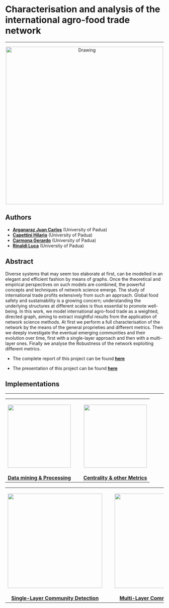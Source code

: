 # Characterisation and analysis of the international agro-food trade network
***

<p align="center">
    <img src="https://github.com/eigen-carmona/net-sci-project/blob/master/images/pic.png" alt="Drawing" style="width: 500px"/>
</p>





## Authors

* [**Arganaraz Juan Carlos**]() (University of Padua)
* [**Capettini Hilario**](https://github.com/hcapettini2) (University of Padua)
* [**Carmona Gerardo**](https://github.com/eigen-carmona) (University of Padua)
* [**Rinaldi Luca**](https://github.com/RinaldiLuca) (University of Padua)





## Abstract
Diverse systems that may seem too elaborate at first, can be modelled in an elegant and efficient fashion by means of graphs. Once the theoretical and empirical perspectives on such models are combined, the powerful concepts and techniques of network science emerge. The study of international trade profits extensively from such an approach.
Global food safety and sustainability is a growing concern; understanding the underlying structures at different scales is thus essential to promote well-being. In this work, we model international agro-food trade as a weighted, directed graph, aiming to extract insightful results from the application of network science methods.
At first we perform a full characterisation of the network by the means of the general proprieties and different metrics. Then we deeply investigate the eventual emerging communities and their evolution over time, first with a single-layer approach and then with a multi-layer ones. Finally we analyse the Robustness of the network exploiting different metrics.

* The complete report of this project can be found [**here**](https://github.com/eigen-carmona/net-sci-project/blob/master/Report.pdf)

* The presentation of this project can be found [**here**](https://github.com/eigen-carmona/net-sci-project/blob/master/Slides.pdf)

## Implementations


***
<div align="center">

||||
|:--:|:--:|:--:|
| <p float="center"><img src="https://github.com/eigen-carmona/net-sci-project/blob/master/images/data-mining.png" width=200 /> </p> | <pre>    </pre>| <p float="center"><img src="https://github.com/eigen-carmona/net-sci-project/blob/master/images/2015_hubs_final.png" width=200 /> </p> |
| [**Data mining & Processing**](https://github.com/eigen-carmona/net-sci-project/blob/master/code/data_mining_preprocessing)|| [**Centrality & other Metrics**](https://github.com/eigen-carmona/net-sci-project/blob/master/code/proprieties_metrics) |

||||||
|:--:|:--:|:--:|:--:|:--:|
| <p float="center"><img src="https://github.com/eigen-carmona/net-sci-project/blob/master/images/communities_3.gif" width=300 /> </p> | <pre>    </pre> | <p align="center"><img src="https://github.com/eigen-carmona/net-sci-project/blob/master/images/slices.png" width=300 /> </p> |  <pre>    </pre> | <p float="center"><img src="https://github.com/eigen-carmona/net-sci-project/blob/master/images/LSCC_mono.jpeg" width=300 /> </p> |
| [**Single-Layer Community Detection**](https://github.com/eigen-carmona/net-sci-project/blob/master/code/community_detection)|| [**Multi-Layer Community Detection**](https://github.com/eigen-carmona/net-sci-project/blob/master/code/community_detection) || [**Robustness Analysis**](https://github.com/eigen-carmona/net-sci-project/blob/master/code/robustness_richclub) |

<div />
